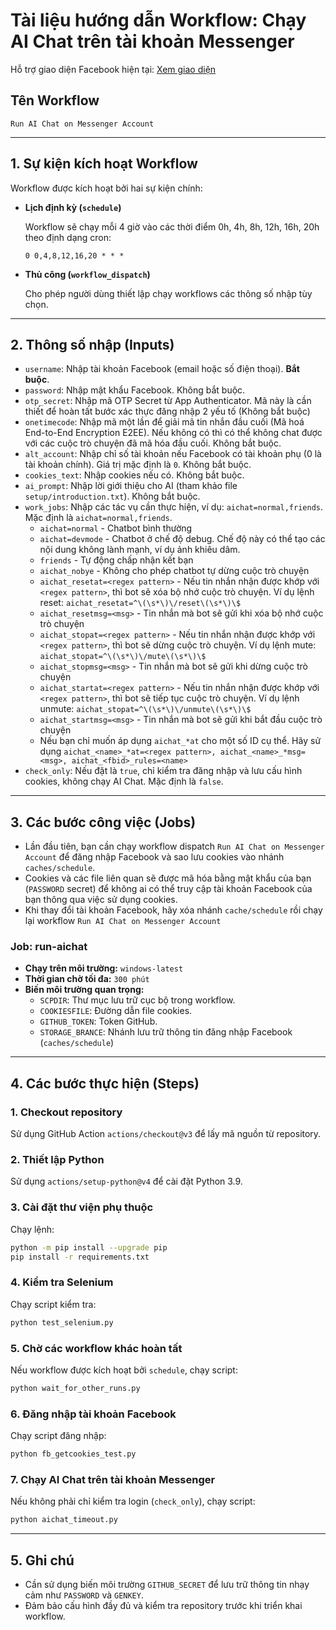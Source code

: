 
# **Tài liệu hướng dẫn Workflow: Chạy AI Chat trên tài khoản Messenger**

Hỗ trợ giao diện Facebook hiện tại: [Xem giao diện](https://huskydg.github.io/automatic_fb/static_page/static_page_www_facebook_com_messages_e2ee_t_29050446974570740.html)

## **Tên Workflow**  
`Run AI Chat on Messenger Account`

---

## **1. Sự kiện kích hoạt Workflow**

Workflow được kích hoạt bởi hai sự kiện chính:

- **Lịch định kỳ (`schedule`)**

  Workflow sẽ chạy mỗi 4 giờ vào các thời điểm 0h, 4h, 8h, 12h, 16h, 20h theo định dạng cron:
  ```cron
  0 0,4,8,12,16,20 * * *
  ```

- **Thủ công (`workflow_dispatch`)**

  Cho phép người dùng thiết lập chạy workflows các thông số nhập tùy chọn.

---

## **2. Thông số nhập (Inputs)**

- `username`: Nhập tài khoản Facebook (email hoặc số điện thoại). **Bắt buộc**.
- `password`: Nhập mật khẩu Facebook. Không bắt buộc.
- `otp_secret`: Nhập mã OTP Secret từ App Authenticator. Mã này là cần thiết để hoàn tất bước xác thực đăng nhập 2 yếu tố (Không bắt buộc)
- `onetimecode`: Nhập mã một lần để giải mã tin nhắn đầu cuối (Mã hoá End-to-End Encryption E2EE). Nếu không có thì có thể không chat được với các cuộc trò chuyện đã mã hóa đầu cuối. Không bắt buộc.
- `alt_account`: Nhập chỉ số tài khoản nếu Facebook có tài khoản phụ (0 là tài khoản chính). Giá trị mặc định là `0`. Không bắt buộc.
- `cookies_text`: Nhập cookies nếu có. Không bắt buộc.
- `ai_prompt`: Nhập lời giới thiệu cho AI (tham khảo file `setup/introduction.txt`). Không bắt buộc.
- `work_jobs`: Nhập các tác vụ cần thực hiện, ví dụ: `aichat=normal,friends`. Mặc định là `aichat=normal,friends`.
  + `aichat=normal` - Chatbot bình thường
  + `aichat=devmode` - Chatbot ở chế độ debug. Chế độ này có thể tạo các nội dung không lành mạnh, ví dụ ảnh khiêu dâm.
  + `friends` - Tự động chấp nhận kết bạn
  + `aichat_nobye` - Không cho phép chatbot tự dừng cuộc trò chuyện
  + `aichat_resetat=<regex pattern>` - Nếu tin nhắn nhận được khớp với `<regex pattern>`, thì bot sẽ xóa bộ nhớ cuộc trò chuyện. Ví dụ lệnh reset: `aichat_resetat=^\(\s*\)\/reset\(\s*\)\$`
  + `aichat_resetmsg=<msg>` - Tin nhắn mà bot sẽ gửi khi xóa bộ nhớ cuộc trò chuyện
  + `aichat_stopat=<regex pattern>` - Nếu tin nhắn nhận được khớp với `<regex pattern>`, thì bot sẽ dừng cuộc trò chuyện. Ví dụ lệnh mute: `aichat_stopat=^\(\s*\)\/mute\(\s*\)\$`
  + `aichat_stopmsg=<msg>` - Tin nhắn mà bot sẽ gửi khi dừng cuộc trò chuyện
  + `aichat_startat=<regex pattern>` - Nếu tin nhắn nhận được khớp với `<regex pattern>`, thì bot sẽ tiếp tục cuộc trò chuyện. Ví dụ lệnh unmute: `aichat_stopat=^\(\s*\)\/unmute\(\s*\)\$`
  + `aichat_startmsg=<msg>` - Tin nhắn mà bot sẽ gửi khi bắt đầu cuộc trò chuyện
  + Nếu bạn chỉ muốn áp dụng `aichat_*at` cho một số ID cụ thể. Hãy sử dụng `aichat_<name>_*at=<regex pattern>, aichat_<name>_*msg=<msg>, aichat_<fbid>_rules=<name>`
- `check_only`: Nếu đặt là `true`, chỉ kiểm tra đăng nhập và lưu cấu hình cookies, không chạy AI Chat. Mặc định là `false`.

---

## **3. Các bước công việc (Jobs)**

- Lần đầu tiên, bạn cần chạy workflow dispatch `Run AI Chat on Messenger Account` để đăng nhập Facebook và sao lưu cookies vào nhánh `caches/schedule`.
- Cookies và các file liên quan sẽ được mã hóa bằng mật khẩu của bạn (`PASSWORD` secret) để không ai có thể truy cập tài khoản Facebook của bạn thông qua việc sử dụng cookies.
- Khi thay đổi tài khoản Facebook, hãy xóa nhánh `cache/schedule` rồi chạy lại workflow `Run AI Chat on Messenger Account`

### **Job: run-aichat**

- **Chạy trên môi trường:** `windows-latest`
- **Thời gian chờ tối đa:** `300 phút`
- **Biến môi trường quan trọng:**  
  - `SCPDIR`: Thư mục lưu trữ cục bộ trong workflow.
  - `COOKIESFILE`: Đường dẫn file cookies.
  - `GITHUB_TOKEN`: Token GitHub.
  - `STORAGE_BRANCE`: Nhánh lưu trữ thông tin đăng nhập Facebook (`caches/schedule`)

---

## **4. Các bước thực hiện (Steps)**

### **1. Checkout repository**
Sử dụng GitHub Action `actions/checkout@v3` để lấy mã nguồn từ repository.

### **2. Thiết lập Python**
Sử dụng `actions/setup-python@v4` để cài đặt Python 3.9.

### **3. Cài đặt thư viện phụ thuộc**
Chạy lệnh:
```bash
python -m pip install --upgrade pip
pip install -r requirements.txt
```

### **4. Kiểm tra Selenium**
Chạy script kiểm tra:
```bash
python test_selenium.py
```

### **5. Chờ các workflow khác hoàn tất**
Nếu workflow được kích hoạt bởi `schedule`, chạy script:
```bash
python wait_for_other_runs.py
```

### **6. Đăng nhập tài khoản Facebook**
Chạy script đăng nhập:
```bash
python fb_getcookies_test.py
```

### **7. Chạy AI Chat trên tài khoản Messenger**
Nếu không phải chỉ kiểm tra login (`check_only`), chạy script:
```bash
python aichat_timeout.py
```

---

## **5. Ghi chú**

- Cần sử dụng biến môi trường `GITHUB_SECRET` để lưu trữ thông tin nhạy cảm như `PASSWORD` và `GENKEY`.  
- Đảm bảo cấu hình đầy đủ và kiểm tra repository trước khi triển khai workflow.
